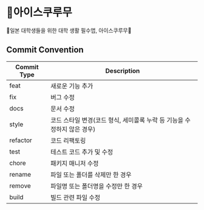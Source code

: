 # 🍦아이스쿠루무
🍦일본 대학생들을 위한 대학 생활 필수앱, 아이스쿠루무🍦

## Commit Convention
| Commit Type | Description                                |
|-------------|--------------------------------------------|
| feat        | 새로운 기능 추가                                  |
| fix         | 버그 수정                                      |
| docs        | 문서 수정                                      |
| style       | 코드 스타일 변경(코드 형식, 세미콜록 누락 등 기능을 수정하지 않은 경우) |
| refactor    | 코드 리팩토링                                    |
| test        | 테스트 코드 추가 및 수정                             |
| chore       | 패키지 매니저 수정                                 |
| rename      | 파일 또는 폴더를 삭제만 한 경우                         
| remove      | 파일명 또는 폴더명을 수정만 한 경우                       |
| build       | 빌드 관련 파일 수정                                